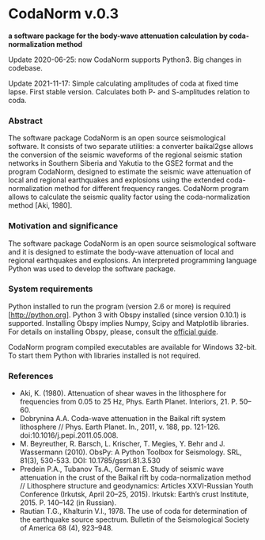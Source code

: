 CodaNorm v.0.3
===

**a software package for the body-wave attenuation calculation by coda-normalization method**

Update 2020-06-25: now CodaNorm supports Python3. Big changes in codebase.

Update 2021-11-17: Simple calculating amplitudes of coda at fixed time lapse. First stable version. Calculates both P- and S-amplitudes relation to coda.

### Abstract

The software package CodaNorm is an open source seismological software. It consists of two separate utilities: a converter baikal2gse allows the conversion of the seismic waveforms of the regional seismic station networks in Southern Siberia and Yakutia to the GSE2 format and the program CodaNorm, designed to estimate the seismic wave attenuation of local and regional earthquakes and explosions using the extended coda-normalization method for different frequency ranges.
CodaNorm program allows to calculate the seismic quality factor using the coda-normalization method [Aki, 1980]. 


### Motivation and significance

The software package CodaNorm is an open source seismological software and it is designed to estimate the body-wave attenuation of local and regional earthquakes and explosions. An interpreted programming language Python was used to develop the software package.

### System requirements

Python installed to run the program (version 2.6 or more) is required [http://python.org].
Python 3 with Obspy installed (since version 0.10.1) is supported.
Installing Obspy implies Numpy, Scipy and Matplotlib libraries. For details on installing Obspy, please, consult the [official guide](https://github.com/obspy/obspy/wiki).

CodaNorm program compiled executables are available for Windows 32-bit. To start them Python with libraries installed is not required.

### References

* Aki, K. (1980). Attenuation of shear waves in the lithosphere for frequencies from 0.05 to 25 Hz, Phys. Earth Planet. Interiors, 21. Р. 50–60.
* Dobrynina A.A. Coda-wave attenuation in the Baikal rift system lithosphere // Phys. Earth Planet. In., 2011, v. 188, pp. 121-126. doi:10.1016/j.pepi.2011.05.008.
* M. Beyreuther, R. Barsch, L. Krischer, T. Megies, Y. Behr and J. Wassermann (2010). ObsPy: A Python Toolbox for Seismology. SRL, 81(3), 530-533. DOI: 10.1785/gssrl.81.3.530
* Predein P.A., Tubanov Ts.A., German E. Study of seismic wave attenuation in the crust of the Baikal rift by coda-normalization method // Lithosphere structure and geodynamics: Articles XXVI-Russian Youth Conference (Irkutsk, April 20–25, 2015). Irkutsk: Earth’s crust Institute, 2015. P. 140–142 (in Russian).
* Rautian T.G., Khalturin V.I., 1978. The use of coda for determination of the earthquake source spectrum. Bulletin of the Seismological Society of America 68 (4), 923–948.
